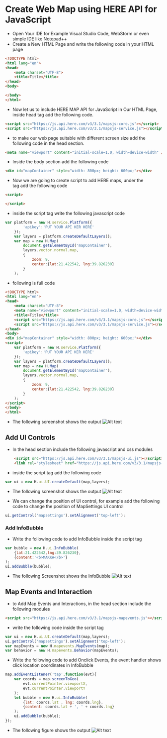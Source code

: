 # Create Web Map using HERE API for JavaScript
* Open Your IDE for Example Visual Studio Code, WebStorm or even simple IDE like Notepad++
* Create a New HTML Page and write the following code in your HTML page
```html
<!DOCTYPE html>
<html lang="en">
<head>
    <meta charset="UTF-8">
    <title>Title</title>
</head>
<body>

</body>
</html>
```
* Now let us to include HERE MAP API for JavaScript in Our HTML Page, inside head tag add the following code.
```html
<script src="https://js.api.here.com/v3/3.1/mapsjs-core.js"></script>
<script src="https://js.api.here.com/v3/3.1/mapsjs-service.js"></script>

```
* to make our web page suitable with different screen size add the following code in the head section.
```html
<meta name="viewport" content="initial-scale=1.0, width=device-width" />
```
* Inside the body section add the following code
```html
<div id="mapContainer" style="width: 800px; height: 600px;"></div>
```
* Now we are going to create script to add HERE maps, under the <div> tag add the following code
```html
<script>

</script>

```
* inside the script tag write the following javascript code
```javascript
var platform = new H.service.Platform({
        'apikey':'PUT YOUR API KER HERE'
    });
    var layers = platform.createDefaultLayers();
    var map = new H.Map(
        document.getElementById('mapContainer'),
        layers.vector.normal.map,
        {
            zoom: 9,
            center:{lat:21.422542, lng:39.826230}
        }
    );
```
* following is full code
```html
<!DOCTYPE html>
<html lang="en">
<head>
    <meta charset="UTF-8">
    <meta name="viewport" content="initial-scale=1.0, width=device-width" />
    <title>Title</title>
    <script src="https://js.api.here.com/v3/3.1/mapsjs-core.js"></script>
    <script src="https://js.api.here.com/v3/3.1/mapsjs-service.js"></script>
</head>
<body>
<div id="mapContainer" style="width: 800px; height: 600px;"></div>
<script>
    var platform = new H.service.Platform({
        'apikey':'PUT YOUR API KER HERE'
    });
    var layers = platform.createDefaultLayers();
    var map = new H.Map(
        document.getElementById('mapContainer'),
        layers.vector.normal.map,
        {
            zoom: 9,
            center:{lat:21.422542, lng:39.826230}
        }
    );
</script>
</body>
</html>
```
* The following screenshot shows the output
![Alt text](/images/screen1.png)

## Add UI Controls
* In the head section include the following javascript and css modules
```html
    <script src="https://js.api.here.com/v3/3.1/mapsjs-ui.js"></script>
    <link rel="stylesheet" href="https://js.api.here.com/v3/3.1/mapsjs-ui.css" />
```
* inside the script tag add the following code
```javascript
var ui = new H.ui.UI.createDefault(map,layers);
```
* The following screenshot shows the output
![Alt text](/images/screen2.png)

* We can change the position of UI control, for example add the following code to change the position of MapSettings UI control
```javascript
ui.getControl('mapsettings').setAlignment('top-left');
```

### Add InfoBubble
* Write the following code to add InfoBubble inside the script tag
```javascript
var bubble = new H.ui.InfoBubble(
    {lat:21.422542,lng:39.826230},
    {content:'<b>MAKKA</b>'}
);
ui.addBubble(bubble);

```
* The following Screenshot shows the InfoBubble
![Alt text](/images/screen4.png)

## Map Events and Interaction
* to Add Map Events and Interactions, in the head section include the following modules
```html
<script src="https://js.api.here.com/v3/3.1/mapsjs-mapevents.js"></script>
```
* write the following code inside the script tag
```javascript
var ui = new H.ui.UI.createDefault(map,layers);
ui.getControl('mapsettings').setAlignment('top-left');
var mapEvents = new H.mapevents.MapEvents(map);
var behavior = new H.mapevents.Behavior(mapEvents);

```
* Write the following code to add Onclick Events, the event handler shows click location coordinates in InfoBubble
```javascript
map.addEventListener('tap',function(evt){
    var coords = map.screenToGeo(
        evt.currentPointer.viewportX,
        evt.currentPointer.viewportY
    );
    let bubble = new H.ui.InfoBubble(
        {lat: coords.lat , lng: coords.lng},
        {content: coords.lat + ', ' + coords.lng}
    );
    ui.addBubble(bubble);
});

```

* The following figure shows the output
![Alt text](/images/screen5.png)

